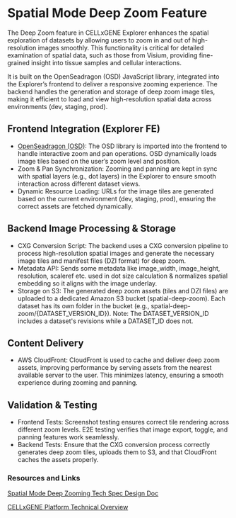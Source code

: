 # Spatial Mode Deep Zoom Feature

The Deep Zoom feature in CELLxGENE Explorer enhances the spatial exploration of datasets by allowing users to zoom in and out of high-resolution images smoothly. This functionality is critical for detailed examination of spatial data, such as those from Visium, providing fine-grained insight into tissue samples and cellular interactions.

It is built on the OpenSeadragon (OSD) JavaScript library, integrated into the Explorer’s frontend to deliver a responsive zooming experience. The backend handles the generation and storage of deep zoom image tiles, making it efficient to load and view high-resolution spatial data across environments (dev, staging, prod).

## Frontend Integration (Explorer FE)

- [OpenSeadragon (OSD)](https://openseadragon.github.io/): The OSD library is imported into the frontend to handle interactive zoom and pan operations. OSD dynamically loads image tiles based on the user’s zoom level and position.
- Zoom & Pan Synchronization: Zooming and panning are kept in sync with spatial layers (e.g., dot layers) in the Explorer to ensure smooth interaction across different dataset views.
- Dynamic Resource Loading: URLs for the image tiles are generated based on the current environment (dev, staging, prod), ensuring the correct assets are fetched dynamically.

## Backend Image Processing & Storage

- CXG Conversion Script: The backend uses a CXG conversion pipeline to process high-resolution spatial images and generate the necessary image tiles and manifest files (DZI format) for deep zoom.
- Metadata API: Sends some metadata like image_width, image_height, resolution, scaleref etc. used in dot size calculation & normalizes spatial embedding so it aligns with the image underlay.
- Storage on S3: The generated deep zoom assets (tiles and DZI files) are uploaded to a dedicated Amazon S3 bucket (spatial-deep-zoom). Each dataset has its own folder in the bucket (e.g., spatial-deep-zoom/{DATASET_VERSION_ID}). Note: The DATASET_VERSION_ID includes a dataset's revisions while a DATASET_ID does not.

## Content Delivery

- AWS CloudFront: CloudFront is used to cache and deliver deep zoom assets, improving performance by serving assets from the nearest available server to the user. This minimizes latency, ensuring a smooth experience during zooming and panning.

## Validation & Testing

- Frontend Tests: Screenshot testing ensures correct tile rendering across different zoom levels. E2E testing verifies that image export, toggle, and panning features work seamlessly.
- Backend Tests: Ensure that the CXG conversion process correctly generates deep zoom tiles, uploads them to S3, and that CloudFront caches the assets properly.

### Resources and Links

[Spatial Mode Deep Zooming Tech Spec Design Doc](https://docs.google.com/document/d/1Jp5ePtAk6uXYZjY8XVkdfr0jf1IG0MJj8H_clPuRdFY)

[CELLxGENE Platform Technical Overview](https://docs.google.com/document/d/19IZbojtc7eofV75NnL5C6fCgBJB13KIswWNOn12xAa0)
